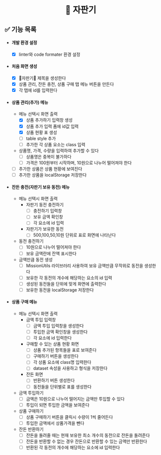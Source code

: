 <h1 align="middle">🥤 자판기</h1>

## ✅ 기능 목록

- #### 개발 환경 설정

  - [x] linter와 code formater 환경 설정

- #### 처음 화면 생성

  - [x] 🥤자판기🥤 제목을 생성한다
  - [x] 상품 관리, 잔돈 충전, 상품 구매 탭 메뉴 버튼을 만든다
  - [x] 각 탭에 id를 입력한다

- #### 상품 관리(추가) 메뉴

  - 메뉴 선택시 화면 출력
    - [x] 상품 추가하기 입력창 생성
    - [x] 상품 추가 입력 폼에 id값 입력
    - [x] 상품 현황 표 생성
    - [ ] table style 추가
    - [ ] 추가한 각 상품 요소는 class 입력
  - 상품명, 가격, 수량을 입력하여 추가할 수 있다
    - [ ] 상품명은 중복이 불가하다
    - [ ] 가격은 100원부터 시작하며, 10원으로 나누어 떨어져야 한다
  - [ ] 추가한 상품은 상품 현황에 보여진다
  - [ ] 추가한 상품을 localStorage 저장한다

- #### 잔돈 충전(자판기 보유 동전) 메뉴

  - 메뉴 선택시 화면 출력
    - 자판기 동전 충전하기
      - [ ] 충전하기 입력창
      - [ ] 보유 금액 확인창
      - [ ] 각 요소에 id 입력
    - 자판기가 보유한 동전
      - [ ] 500,100,50,10원 단위로 표로 화면에 나타난다
  - 동전 충전하기
    - [ ] 10원으로 나누어 떨어져야 한다
    - [ ] 보유 금액란에 잔액 표시한다
  - 금액만큼 동전 생성
    - [ ] MissionUtils 라이브러리 사용하여 보유 금액만큼 무작위로 동전을 생성한다
    - [ ] 보유한 각 동전의 개수에 해당하는 요소의 id 입력
    - [ ] 생성된 동전들을 단위에 맞게 화면에 출력한다
    - [ ] 보유한 동전을 localStorage 저장한다

- #### 상품 구매 메뉴

  - 메뉴 선택시 화면 출력
    - 금액 투입 입력창
      - [ ] 금액 투입 입력창을 생성한다
      - [ ] 투입한 금액 확인창을 생성한다
      - [ ] 각 요소에 id 입력한다
    - 구매할 수 있는 상품 현황 화면
      - [ ] 상품 추가된 항목들을 표로 보여준다
      - [ ] 구매하기 버튼을 생성한다
      - [ ] 각 상품 요소에 class명 입력한다
      - [ ] dataset 속성을 사용하고 형식을 저장한다
    - 잔돈 화면
      - [ ] 반환하기 버튼 생성한다
      - [ ] 동전들을 단위별로 표를 생성한다
  - 금액 투입하기
    - [ ] 금액은 10원으로 나누어 떨어지는 금액만 투입할 수 있다
    - [ ] 투입이 되면 투입한 금액을 보여준다
  - 상품 구매하기
    - [ ] 상품 구매하기 버튼을 클릭시 수량이 1씩 줄어든다
    - [ ] 투입한 금액에서 상품가격을 뺀다
  - 잔돈 반환하기
    - [ ] 잔돈을 돌려줄 때는 현재 보유한 최소 개수의 동전으로 잔돈을 돌려준다
    - [ ] 잔돈을 반환할 수 없는 경우 잔돈으로 반환할 수 있는 금액만 반환한다
    - [ ] 반환된 각 동전의 개수에 해당하는 요소에 id 입력한다
